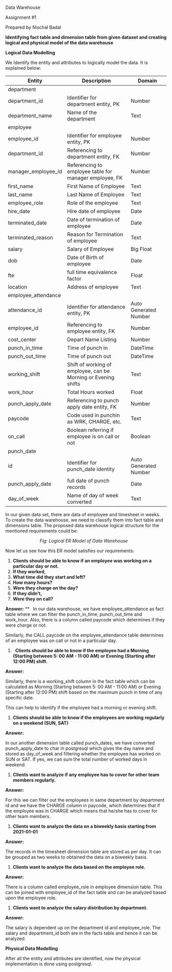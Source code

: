 ﻿Data Warehouse 

Assignment #1

Prepared by Nischal Badal

**Identifying fact table and dimension table from given dataset and creating logical and physical model of the data warehouse** 

**Logical Data Modelling**

We Identify the entity and attributes to logically model the data. It is explained below:


|**Entity**|**Description**|**Domain**|
| - | - | - |
|department|
|department\_id|Identifier for department entity, PK|Number|
|department\_name|Name of the department|Text|
|employee|
|employee\_id|Identifier for employee entity, PK|Number|
|department\_id|Referencing to department entity, FK|Number|
|manager\_employee\_id|Referencing to employee table for manager employee, FK|Number|
|first\_name|First Name of Employee|Text|
|last\_name|Last Name of Employee|Text|
|employee\_role|Role of the employee|Text|
|hire\_date|Hire date of employee|Date|
|terminated\_date|Date of termination of employee|Date|
|terminated\_reason|Reason for Termination of employee|Text|
|salary|Salary of Employee|Big Float|
|dob|Date of Birth of employee|Date|
|fte|full time equivalence factor|Float|
|location|Address of employee|Text|
|employee\_attendance|
|attendance\_id|Identifier for attendance entity, PK|Auto Generated Number|
|employee\_id|Referencing to employee entity, FK|Number|
|cost\_center|Depart Name Listing|Number|
|punch\_in\_time|Time of punch in|DateTime|
|punch\_out\_time|Time of punch out|DateTime|
|working\_shift|Shift of working of employee, can be Morning or Evening shifts|Text|
|work\_hour|Total Hours worked|Float|
|punch\_apply\_date|Referencing to punch apply date entity, FK|Number|
|paycode|Code used in punchin as WRK, CHARGE, etc.|Text|
|on\_call|Boolean referring if employee is on call or not|Boolean|
|punch\_date|
|id|Identifier for punch\_date identity|Auto Generated Number|
|punch\_apply\_date|full date of punch records|Date|
|day\_of\_week|Name of day of week converted|Text|

In our given data set, there are data of employee and timesheet in weeks. To create the data warehouse, we need to classify them into fact table and dimensions table. The proposed data warehouse logical structure for the mentioned requirements could be:



`				`*Fig: Logical ER Model of Data Warehouse*

Now let us see how this ER model satisfies our requirements:

1. **Clients should be able to know if an employee was working on a particular day or not.** 
1. **If they worked,** 
1. **What time did they start and left?**
1. **How many hours?**
1. **Were they charge on the day?**
1. **If they didn’t,**
1. **Were they on call?**


**Answer:**
**
` `In our data warehouse, we have employee\_attendance as fact table where we can filter the punch\_in\_time, punch\_out\_time and  work\_hour. Also, there is a column called paycode which determines if they were charge or not.

Similarly, the CALL paycode on the employee\_attendance table determines of an employee was on call or not in a particular day.

1. ` `**Clients should be able to know if the employee had a Morning (Starting between 5: 00 AM - 11:00 AM) or Evening (Starting after 12:00 PM) shift.**

**Answer:** 

Similarly, there is a working\_shift column in the fact table which can be calculated as Morning (Starting between 5: 00 AM - 11:00 AM) or Evening (Starting after 12:00 PM) shift based on the maximum punch in time of any specific date.

This can help to identify if the employee had a morning or evening shift.

1. **Clients should be able to know if the employees are working regularly on a weekend (SUN, SAT)**

**Answer:** 

In our another dimension table called punch\_dates, we have converted punch\_apply\_date to char in postgresql which gives the day name and stored as day\_of\_week and filtering whether the employee has worked on SUN or SAT. If yes, we can sum the total number of worked days in weekend.

1. **Clients want to analyze if any employee has to cover for other team members regularly.**

**Answer:**

For this we can filter out the employees in same department by department id and we have the CHARGE column in paycode, which determines that if the employee was in CHARGE which means that he/she has to cover for other team members.

1. **Clients want to analyze the data on a biweekly basis starting from 2021-01-01**

**Answer:**

The records in the timesheet dimension table are stored as per day. It can be grouped as two weeks to obtained the data on a biweekly basis.

1. **Clients want to analyze the data based on the employee role.**

**Answer:**

There is a column called employee\_role in employee dimension table. This can be joined with employee\_id of the fact table and can be analyzed based upon the employee role. 

1. **Clients want to analyze the salary distribution by department.**

**Answer:**

The salary is dependent up on the department id and employee\_role. The salary and department\_id both are in the facts table and hence it can be analyzed.

**Physical Data Modelling**

After all the entity and attributes are identified, now the physical implementation is done using postgresql.
